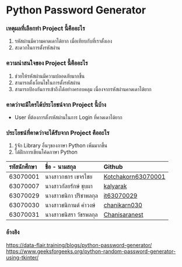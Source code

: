 # Python Password Generator



### **เหตุผลที่เลือกทำ Project นี้คืออะไร**
1. รหัสผ่านมีความคาดเดาได้ยาก เมื่อเทียบกับที่เราตั้งเอง
2. สะดวกในการตั้งรหัสผ่าน

### **ความน่าสนใจของ Project นี้คืออะไร**
1. ช่วยให้รหัสผ่านมีความปลอดภัยมากขึ้น
2. สามารถตั้งเงื่อนไขในการตั้งรหัสผ่าน
3. สามารถป้องกันการเข้าถึงได้อย่างครอบคลุม เนื่องจากรหัสผ่านคาดเดาได้ยาก

### **คาดว่าจะมีใครได้ประโยชน์จาก Project นี้บ้าง**
- User ที่ต้องการตั้งรหัสผ่านในการ Login ที่คาดเดาได้ยาก

### **ประโยชน์ที่คาดว่าจะได้รับจาก Project คืออะไร**
1. รู้จัก Library อื่นๆของภาษา Python เพิ่มมากขึ้น
2. ได้ฝึกการเขียนโค้ดภาษา Python


| รหัสนักศึกษา| ชื่อ - นามสกุล |    Github    |
| :---         |     :---      |          :--- |
| 63070001   |นางสาวกชกร เขจรไชย     | [Kotchakorn63070001](https://github.com/Kotchakorn63070001) |
| 63070007   |นางสาวกัลยรักษ์ ชุบผา     | [kalyarak](https://github.com/kalyarak) |
| 63070029   |นางสาวชนิกา ปรีชาพลกุล     |[it63070029](https://github.com/it63070029)  |
| 63070030   |นางสาวชนิกานต์ คำวงษ์     |[chanikarn030](https://github.com/chanikarn030)   |
| 63070031   |นางสาวชนิสรา วัชรพลกุล     |[Chanisaranest](https://github.com/Chanisaranest)    |

### **อ้างอิง**
https://data-flair.training/blogs/python-password-generator/
https://www.geeksforgeeks.org/python-random-password-generator-using-tkinter/
